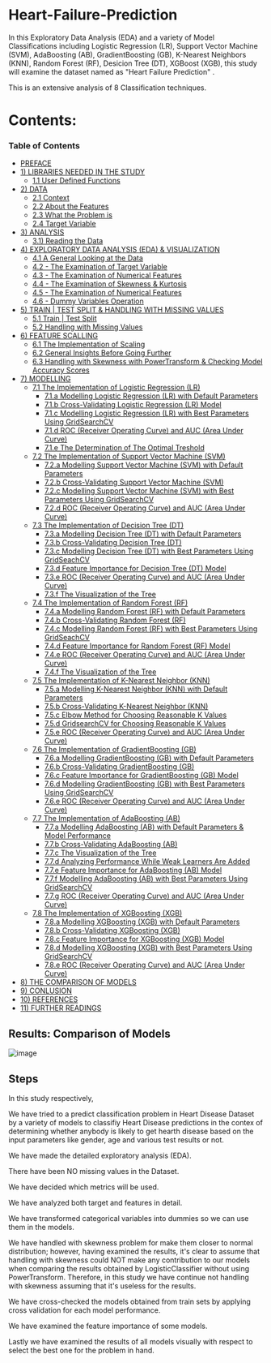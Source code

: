 # Heart-Failure-Prediction
In this Exploratory Data Analysis (EDA) and a variety of Model Classifications including Logistic Regression (LR), Support Vector Machine (SVM), AdaBoosting (AB), GradientBoosting (GB), K-Nearest Neighbors (KNN), Random Forest (RF), Desicion Tree (DT), XGBoost (XGB), this study will examine the dataset named as "Heart Failure Prediction" . 

This is an extensive analysis of 8 Classification techniques.

# Contents:
<a id="toc"></a>

<h3 class="list-group-item list-group-item-action active" data-toggle="list" role="tab" aria-controls="home">Table of Contents</h3>

* [   PREFACE](#0)
* [1) LIBRARIES NEEDED IN THE STUDY](#1)
    * [1.1 User Defined Functions](#1.1)
* [2) DATA](#2)
    * [2.1 Context](#2.1)
    * [2.2 About the Features](#2.2)
    * [2.3 What the Problem is](#2.3)
    * [2.4 Target Variable](#2.3)
* [3) ANALYSIS](#3)
    * [3.1) Reading the Data](#3)
* [4) EXPLORATORY DATA ANALYSIS (EDA) & VISUALIZATION](#4)
    * [4.1 A General Looking at the Data](#4.1)
    * [4.2 - The Examination of Target Variable](#4.2)
    * [4.3 - The Examination of Numerical Features](#4.3)
    * [4.4 - The Examination of Skewness & Kurtosis](#4.4)
    * [4.5 - The Examination of Numerical Features](#4.5)
    * [4.6 - Dummy Variables Operation](#4.6)    
* [5) TRAIN | TEST SPLIT & HANDLING WITH MISSING VALUES](#5)    
    * [5.1 Train | Test Split](#5.1)
    * [5.2 Handling with Missing Values](#5.2)
* [6) FEATURE SCALLING](#6)
    * [6.1 The Implementation of Scaling](#6.1)
    * [6.2 General Insights Before Going Further](#6.2)    
    * [6.3 Handling with Skewness with PowerTransform & Checking Model Accuracy Scores](#6.3)
* [7) MODELLING](#7)    
    * [7.1 The Implementation of Logistic Regression (LR)](#7.1)
        * [7.1.a Modelling Logistic Regression (LR) with Default Parameters](#7.1.a)
        * [7.1.b Cross-Validating Logistic Regression (LR) Model](#7.1.b)
        * [7.1.c Modelling Logistic Regression (LR) with Best Parameters Using GridSearchCV](#7.1.c)
        * [7.1.d ROC (Receiver Operating Curve) and AUC (Area Under Curve)](#7.1.d)
        * [7.1.e The Determination of The Optimal Treshold](#7.1.e)
    * [7.2 The Implementation of Support Vector Machine (SVM)](#7.2)
        * [7.2.a Modelling Support Vector Machine (SVM) with Default Parameters](#7.2.a)
        * [7.2.b Cross-Validating Support Vector Machine (SVM)](#7.2.b)
        * [7.2.c Modelling Support Vector Machine (SVM) with Best Parameters Using GridSearchCV](#7.2.c)
        * [7.2.d ROC (Receiver Operating Curve) and AUC (Area Under Curve)](#7.2.d)     
    * [7.3 The Implementation of Decision Tree (DT)](#7.3)
        * [7.3.a Modelling Decision Tree (DT) with Default Parameters](#7.3.a)
        * [7.3.b Cross-Validating Decision Tree (DT)](#7.3.b)
        * [7.3.c Modelling Decision Tree (DT) with Best Parameters Using GridSeachCV](#7.3.c)
        * [7.3.d Feature Importance for Decision Tree (DT) Model](#7.3.d)
        * [7.3.e ROC (Receiver Operating Curve) and AUC (Area Under Curve)](#7.3.e)
        * [7.3.f The Visualization of the Tree](#7.3.f)
    * [7.4 The Implementation of Random Forest (RF)](#7.4)
        * [7.4.a Modelling Random Forest (RF) with Default Parameters](#7.4.a)
        * [7.4.b Cross-Validating Random Forest (RF)](#7.4.b)
        * [7.4.c Modelling Random Forest (RF) with Best Parameters Using GridSeachCV](#7.4.c)
        * [7.4.d Feature Importance for Random Forest (RF) Model](#7.4.d)
        * [7.4.e ROC (Receiver Operating Curve) and AUC (Area Under Curve)](#7.4.e)
        * [7.4.f The Visualization of the Tree](#7.4.f)    
    * [7.5 The Implementation of K-Nearest Neighbor (KNN)](#7.5)
        * [7.5.a Modelling K-Nearest Neighbor (KNN) with Default Parameters](#7.5.a)
        * [7.5.b Cross-Validating K-Nearest Neighbor (KNN)](#7.5.b)
        * [7.5.c Elbow Method for Choosing Reasonable K Values](#7.5.c)
        * [7.5.d GridsearchCV for Choosing Reasonable K Values](#7.5.d)   
        * [7.5.e ROC (Receiver Operating Curve) and AUC (Area Under Curve)](#7.5.e)
    * [7.6 The Implementation of GradientBoosting (GB)](#7.6)
        * [7.6.a Modelling GradientBoosting (GB) with Default Parameters](#7.6.a)
        * [7.6.b Cross-Validating GradientBoosting (GB)](#7.6.b)
        * [7.6.c Feature Importance for GradientBoosting (GB) Model](#7.6.c)
        * [7.6.d Modelling GradientBoosting (GB) with Best Parameters Using GridSearchCV](#7.6.d)        
        * [7.6.e ROC (Receiver Operating Curve) and AUC (Area Under Curve)](#7.6.e)       
    * [7.7 The Implementation of AdaBoosting (AB)](#7.7)
        * [7.7.a Modelling AdaBoosting (AB) with Default Parameters & Model Performance](#7.7.a)
        * [7.7.b Cross-Validating AdaBoosting (AB)](#7.7.b)
        * [7.7.c The Visualization of the Tree](#7.7.c)     
        * [7.7.d Analyzing Performance While Weak Learners Are Added](#7.7.d)         
        * [7.7.e Feature Importance for AdaBoosting (AB) Model](#7.7.e)
        * [7.7.f Modelling AdaBoosting (AB) with Best Parameters Using GridSearchCV](#7.7.f)
        * [7.7.g ROC (Receiver Operating Curve) and AUC (Area Under Curve)](#7.7.g)       
    * [7.8 The Implementation of XGBoosting (XGB)](#7.8)
        * [7.8.a Modelling XGBoosting (XGB) with Default Parameters](#7.8.a)    
        * [7.8.b Cross-Validating XGBoosting (XGB)](#7.8.b)
        * [7.8.c Feature Importance for XGBoosting (XGB) Model](#7.8.c)           
        * [7.8.d Modelling XGBoosting (XGB) with Best Parameters Using GridSearchCV](#7.8.d)     
        * [7.8.e ROC (Receiver Operating Curve) and AUC (Area Under Curve)](#7.8.e)     
* [8) THE COMPARISON OF MODELS](#8)
* [9) CONLUSION](#9)
* [10) REFERENCES](#10)
* [11) FURTHER READINGS](#11)

## Results: Comparison of Models
![image](https://github.com/Amrapali03/Heart-Failure-Prediction/assets/114306627/826e3cd5-00f8-41db-8e66-5a912ffcd181)


## Steps
In this study respectively,

We have tried to a predict classification problem in Heart Disease Dataset by a variety of models to classifiy Heart Disease predictions in the contex of determining whether anybody is likely to get hearth disease based on the input parameters like gender, age and various test results or not.

We have made the detailed exploratory analysis (EDA).

There have been NO missing values in the Dataset.

We have decided which metrics will be used.

We have analyzed both target and features in detail.

We have transformed categorical variables into dummies so we can use them in the models.

We have handled with skewness problem for make them closer to normal distribution; however, having examined the results, it's clear to assume that handling with skewness could NOT make any contribution to our models when comparing the results obtained by LogisticClassifier without using PowerTransform. Therefore, in this study we have continue not handling with skewness assuming that it's useless for the results.

We have cross-checked the models obtained from train sets by applying cross validation for each model performance.

We have examined the feature importance of some models.

Lastly we have examined the results of all models visually with respect to select the best one for the problem in hand.
